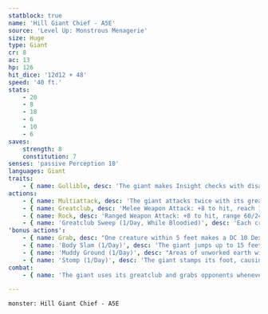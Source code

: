 ```yaml
---
statblock: true
name: 'Hill Giant Chief - A5E'
source: 'Level Up: Monstrous Menagerie'
size: Huge
type: Giant
cr: 8
ac: 13
hp: 126
hit_dice: '12d12 + 48'
speed: '40 ft.'
stats:
    - 20
    - 8
    - 18
    - 6
    - 10
    - 6
saves:
    strength: 8
    constitution: 7
senses: 'passive Perception 10'
languages: Giant
traits:
    - { name: Gullible, desc: 'The giant makes Insight checks with disadvantage.' }
actions:
    - { name: Multiattack, desc: 'The giant attacks twice with its greatclub.' }
    - { name: Greatclub, desc: 'Melee Weapon Attack: +8 to hit, reach 10 ft., one target. Hit: 18 (3d8 + 5) bludgeoning damage. If the target is a Medium or smaller creature, it makes a DC 16 Strength saving throw, falling prone on a failure.' }
    - { name: Rock, desc: 'Ranged Weapon Attack: +8 to hit, range 60/240 ft., one target. Hit: 26 (6d6 + 5) bludgeoning damage. If the target is a Medium or smaller creature, it makes a DC 16 Strength saving throw, falling prone on a failure. In lieu of a rock, the giant can throw a grappled Medium or smaller creature up to 30 feet. On a hit, the target and the thrown creature both take 15 (3d6 + 5) bludgeoning damage. On a miss, only the thrown creature takes the damage. The thrown creature falls prone in an unoccupied space 5 feet from the target.' }
    - { name: 'Greatclub Sweep (1/Day, While Bloodied)', desc: 'Each creature within 10 feet makes a DC 16 Dexterity saving throw. On a failure, a creature takes 18 (3d8 + 5) bludgeoning damage, is pushed 10 feet away from the giant, and falls prone.' }
'bonus actions':
    - { name: Grab, desc: "One creature within 5 feet makes a DC 10 Dexterity saving throw. On a failure, it is grappled (escape DC 16). Until this grapple ends, the giant can't grab another target, and it makes greatclub attacks with advantage against the grappled target." }
    - { name: 'Body Slam (1/Day)', desc: 'The giant jumps up to 15 feet horizontally without provoking opportunity attacks and falls prone in a space containing one or more creatures. Each creature in its space when it lands makes a DC 15 Dexterity saving throw, taking 19 (3d8 + 6) bludgeoning damage and falling prone on a failure. On a success, the creature takes half damage and is pushed 5 feet to an unoccupied space of its choice. If that space is occupied, the creature falls prone.' }
    - { name: 'Muddy Ground (1/Day)', desc: "Areas of unworked earth within 60 feet magically become swampy mud for 1 minute or until the giant dies. These areas become difficult terrain. Prone creatures in the area when the mud appears or that fall prone in the area make a DC 15 Strength saving throw. On a failure, the creature's Speed drops to 0 as it becomes stuck in the mud. A creature can use its action to make a DC 15 Strength check, freeing itself on a success." }
    - { name: 'Stomp (1/Day)', desc: 'The giant stamps its foot, causing the ground to tremble. Each creature within 60 feet makes a DC 15 Dexterity saving throw. On a failure, it falls prone.' }
combat:
    - { name: 'The giant uses its greatclub and grabs opponents whenever it can', desc: "When it has a creature grabbed, it's not always clever enough to focus its attacks on that target. The giant might surrender if it's damaged by a particularly flashy magical effect while it's bloodied." }

---
```

```statblock
monster: Hill Giant Chief - A5E
```
